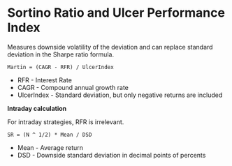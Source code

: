 # Sortino Ratio and Ulcer Performance Index 

Measures downside volatility of the deviation and can replace standard deviation in the Sharpe ratio formula.

```
Martin = (CAGR - RFR) / UlcerIndex
```

- RFR - Interest Rate
- CAGR - Compound annual growth rate
- UlcerIndex - Standard deviation, but only negative returns are included

**Intraday calculation**

For intraday strategies, RFR is irrelevant. 

```
SR = (N ^ 1/2) * Mean / DSD
```
- Mean - Average return
- DSD - Downside standard deviation in decimal points of percents
